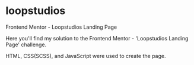 # loopstudios
Frontend Mentor - Loopstudios Landing Page

Here you'll find my solution to the Frontend Mentor - 'Loopstudios Landing Page' challenge.

HTML, CSS(SCSS), and JavaScript were used to create the page.
